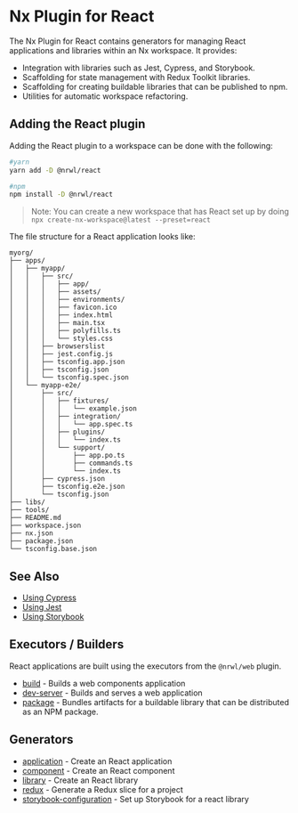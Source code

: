 # Nx Plugin for React

The Nx Plugin for React contains generators for managing React applications and libraries within an Nx workspace. It provides:

- Integration with libraries such as Jest, Cypress, and Storybook.
- Scaffolding for state management with Redux Toolkit libraries.
- Scaffolding for creating buildable libraries that can be published to npm.
- Utilities for automatic workspace refactoring.

## Adding the React plugin

Adding the React plugin to a workspace can be done with the following:

```bash
#yarn
yarn add -D @nrwl/react
```

```bash
#npm
npm install -D @nrwl/react
```

> Note: You can create a new workspace that has React set up by doing `npx create-nx-workspace@latest --preset=react`

The file structure for a React application looks like:

```treeview
myorg/
├── apps/
│   ├── myapp/
│   │   ├── src/
│   │   │   ├── app/
│   │   │   ├── assets/
│   │   │   ├── environments/
│   │   │   ├── favicon.ico
│   │   │   ├── index.html
│   │   │   ├── main.tsx
│   │   │   ├── polyfills.ts
│   │   │   └── styles.css
│   │   ├── browserslist
│   │   ├── jest.config.js
│   │   ├── tsconfig.app.json
│   │   ├── tsconfig.json
│   │   └── tsconfig.spec.json
│   └── myapp-e2e/
│       ├── src/
│       │   ├── fixtures/
│       │   │   └── example.json
│       │   ├── integration/
│       │   │   └── app.spec.ts
│       │   ├── plugins/
│       │   │   └── index.ts
│       │   └── support/
│       │       ├── app.po.ts
│       │       ├── commands.ts
│       │       └── index.ts
│       ├── cypress.json
│       ├── tsconfig.e2e.json
│       └── tsconfig.json
├── libs/
├── tools/
├── README.md
├── workspace.json
├── nx.json
├── package.json
└── tsconfig.base.json
```

## See Also

- [Using Cypress](/cypress/overview)
- [Using Jest](/jest/overview)
- [Using Storybook](/storybook/overview-react)

## Executors / Builders

React applications are built using the executors from the `@nrwl/web` plugin.

- [build](/web/build) - Builds a web components application
- [dev-server](/web/package) - Builds and serves a web application
- [package](/web/package) - Bundles artifacts for a buildable library that can be distributed as an NPM package.

## Generators

- [application](/react/application) - Create an React application
- [component](/react/component) - Create an React component
- [library](/react/library) - Create an React library
- [redux](/react/redux) - Generate a Redux slice for a project
- [storybook-configuration](/react/storybook-configuration) - Set up Storybook for a react library
